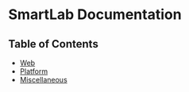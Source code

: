 # SmartLab Documentation

## Table of Contents

- [Web](web)
- [Platform](platform)
- [Miscellaneous](misc)
